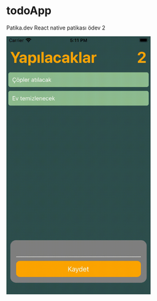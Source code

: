 # todoApp
Patika.dev React native patikası ödev 2

<img src="https://github.com/serhatyigit/todoApp/blob/main/todoApp%20Demo%20Video.gif" width="376" height="672">
